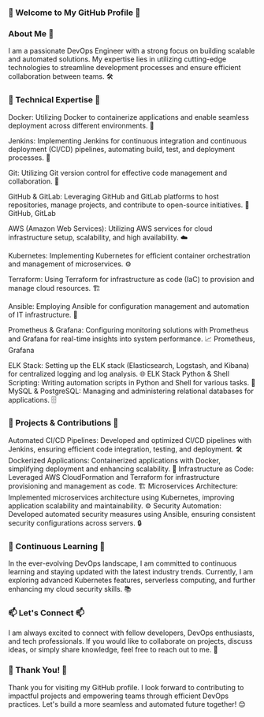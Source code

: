 ###  👋 Welcome to My GitHub Profile 👋
### About Me 🚀

I am a passionate DevOps Engineer with a strong focus on building scalable and automated solutions. My expertise lies in utilizing cutting-edge technologies to streamline development processes and ensure efficient collaboration between teams. 🛠️

### 🔧 Technical Expertise 🔧

Docker: Utilizing Docker to containerize applications and enable seamless deployment across different environments. 🐳 

Jenkins: Implementing Jenkins for continuous integration and continuous deployment (CI/CD) pipelines, automating build, test, and deployment processes. 🚀 

Git: Utilizing Git version control for effective code management and collaboration. 🌿

GitHub & GitLab: Leveraging GitHub and GitLab platforms to host repositories, manage projects, and contribute to open-source initiatives. 🐙 GitHub, GitLab

AWS (Amazon Web Services): Utilizing AWS services for cloud infrastructure setup, scalability, and high availability. ☁️ 

Kubernetes: Implementing Kubernetes for efficient container orchestration and management of microservices. ⚙️ 

Terraform: Using Terraform for infrastructure as code (IaC) to provision and manage cloud resources. 🏗️ 

Ansible: Employing Ansible for configuration management and automation of IT infrastructure. 🤖 

Prometheus & Grafana: Configuring monitoring solutions with Prometheus and Grafana for real-time insights into system performance. 📈 Prometheus, Grafana

ELK Stack: Setting up the ELK stack (Elasticsearch, Logstash, and Kibana) for centralized logging and log analysis. 🌐 ELK Stack
Python & Shell Scripting:
Writing automation scripts in Python and Shell for various tasks. 🐍
MySQL & PostgreSQL: 
Managing and administering relational databases for applications. 🗄️

### 🚀 Projects & Contributions 🚀

Automated CI/CD Pipelines:
Developed and optimized CI/CD pipelines with Jenkins, ensuring efficient code integration, testing, and deployment. 🛠️
Dockerized Applications: 
Containerized applications with Docker, simplifying deployment and enhancing scalability. 🚀
Infrastructure as Code: 
Leveraged AWS CloudFormation and Terraform for infrastructure provisioning and management as code. 🏗️
Microservices Architecture: 
Implemented microservices architecture using Kubernetes, improving application scalability and maintainability. ⚙️
Security Automation: Developed automated security measures using Ansible, ensuring consistent security configurations across servers. 🔒

### 🌱 Continuous Learning 🌱
In the ever-evolving DevOps landscape, I am committed to continuous learning and staying updated with the latest industry trends. Currently, I am exploring advanced Kubernetes features, serverless computing, and further enhancing my cloud security skills. 📚

### 📫 Let's Connect 📫
I am always excited to connect with fellow developers, DevOps enthusiasts, and tech professionals. If you would like to collaborate on projects, discuss ideas, or simply share knowledge, feel free to reach out to me. 🤝

### 🌟 Thank You! 🌟
Thank you for visiting my GitHub profile. I look forward to contributing to impactful projects and empowering teams through efficient DevOps practices. Let's build a more seamless and automated future together! 😊

<!--
**MuhammadNaeem42/MuhammadNaeem42** is a ✨ _special_ ✨ repository because its `README.md` (this file) appears on your GitHub profile.

Here are some ideas to get you started:

- 🔭 I’m currently working on ...
- 🌱 I’m currently learning ...
- 👯 I’m looking to collaborate on ...
- 🤔 I’m looking for help with ...
- 💬 Ask me about ...
- 📫 How to reach me: ...
- 😄 Pronouns: ...
- ⚡ Fun fact: ...
-->
